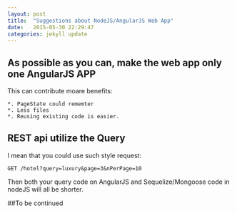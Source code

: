 ```yaml
---
layout: post
title:  "Suggestions about NodeJS/AngularJS Web App"
date:   2015-05-30 22:29:47
categories: jekyll update
---
```



## As possible as you can, make the web app only one AngularJS APP
  This can contribute moare benefits:

    *. PageState could rememter
    *. Less files
    *. Reusing existing code is easier.

## REST api utilize the Query
  I mean that you could use such style request:

    GET /hotel?query=luxury&page=3&nPerPage=10

  Then both your query code on AngularJS and Sequelize/Mongoose code in nodeJS will all be shorter.
  
         
##To be continued
